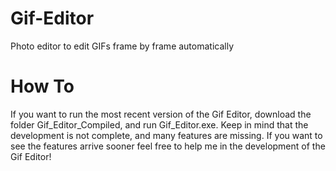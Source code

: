 # Gif-Editor
Photo editor to edit GIFs frame by frame automatically

# How To
If you want to run the most recent version of the Gif Editor, download the folder Gif_Editor_Compiled, and run Gif_Editor.exe. Keep
in mind that the development is not complete, and many features are missing. If you want to see the features arrive sooner feel free to 
help me in the development of the Gif Editor!
